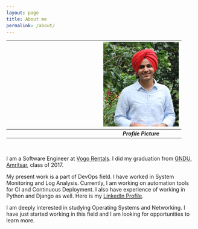 ```yaml
---
layout: page
title: About me
permalink: /about/
---
```



| <img src="/assets/profile_pic.jpg" alt="Profile Picture" style="width: 200px;padding-left: 250px;"/> |
|:--:|
| <span style="padding-left: 250px;"><b><i>Profile Picture</i></b></span> |

<br/>



I am a Software Engineer at [Vogo Rentals](http://www.vogo.in/index.html). I did my graduation from [GNDU, Amritsar](http://web.gndu.ac.in/), class of 2017.

My present work is a part of DevOps field. I have worked in System Monitoring and Log Analysis. Currently, I am working on automation tools for CI and Continuous Deployment. I also have experience of working in Python and Django as well. Here is my [LinkedIn Profile](https://www.linkedin.com/in/luvpreet-singh-a66112126/).

I am deeply interested in studying Operating Systems and Networking. I have just started working in this field and I am looking for opportunities to learn more.

